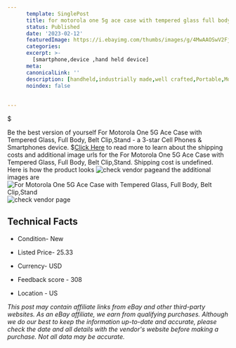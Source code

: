 ```yaml
---
      template: SinglePost
      title: for motorola one 5g ace case with tempered glass full body belt clip stand
      status: Published
      date: '2023-02-12'
      featuredImage: https://i.ebayimg.com/thumbs/images/g/4MwAAOSwV2Fj4Vya/s-l225.jpg
      categories: 
      excerpt: >-
        [smartphone,device ,hand held device]
      meta:
      canonicalLink: ''
      description: [handheld,industrially made,well crafted,Portable,Mobile,Compact,Convenient,Lightweight,Maneuverable,Man-portable,Miniature,Carriable,Hand-held,Light,Holdable,Transportable,Mobile device,Pocket-sized,On-the-go,Wireless,Cordless,Compact size,Convenient size, smartphone,device ,hand held device]
      noindex: false
      
        
---
```

$

Be the best version of yourself For Motorola One 5G Ace Case with Tempered Glass, Full Body, Belt Clip,Stand - a 3-star Cell Phones & Smartphones device.
$[Click Here](https://www.ebay.com/itm/394039127975?hash=item5bbe8fefa7%3Ag%3A4MwAAOSwV2Fj4Vya&mkevt=1&mkcid=1&mkrid=711-53200-19255-0&campid=%253CePNCampaignId%253E&customid=%253CreferenceId%253E&toolid=10049) to read more to learn about the shipping costs and additional image urls for the For Motorola One 5G Ace Case with Tempered Glass, Full Body, Belt Clip,Stand. Shipping cost is undefined. Here is how the product looks ![check vendor page](https://i.ebayimg.com/thumbs/images/g/4MwAAOSwV2Fj4Vya/s-l225.jpg)and the additional images are![For Motorola One 5G Ace Case with Tempered Glass, Full Body, Belt Clip,Stand](https://i.ebayimg.com/images/g/4MwAAOSwV2Fj4Vya/s-l1200.jpg)![check vendor page](https://origin-galleryplus.ebayimg.com/ws/web/394039127975_2_0_1/225x225.jpg,https://origin-galleryplus.ebayimg.com/ws/web/394039127975_3_0_1/225x225.jpg,https://origin-galleryplus.ebayimg.com/ws/web/394039127975_4_0_1/225x225.jpg,https://origin-galleryplus.ebayimg.com/ws/web/394039127975_5_0_1/225x225.jpg,https://origin-galleryplus.ebayimg.com/ws/web/394039127975_6_0_1/225x225.jpg,https://origin-galleryplus.ebayimg.com/ws/web/394039127975_7_0_1/225x225.jpg,https://origin-galleryplus.ebayimg.com/ws/web/394039127975_8_0_1/225x225.jpg,https://origin-galleryplus.ebayimg.com/ws/web/394039127975_9_0_1/225x225.jpg,https://origin-galleryplus.ebayimg.com/ws/web/394039127975_10_0_1/225x225.jpg)



 ## Technical Facts 



     
      

 - Condition- New 


      

 - Listed Price- 25.33 


      

 - Currency- USD 


      

 - Feedback score - 308 


      

 - Location - US 


      
      

 *_This post may contain affiliate links from eBay and other third-party websites. As an eBay affiliate, we earn from qualifying purchases. Although we do our best to keep the information up-to-date and accurate, please check the date and all details with the vendor's website before making a purchase. Not all data may be accurate._*






